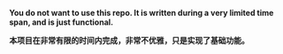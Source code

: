 __You do not want to use this repo. It is written during a very limited time span, and is just functional.__  

__本项目在非常有限的时间内完成，非常不优雅，只是实现了基础功能。__  
